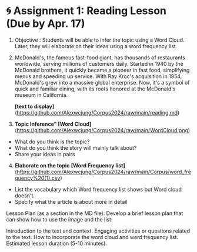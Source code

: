 
# 🌀 Assignment 1: Reading Lesson (Due by Apr. 17)
1. Objective : Students will be able to infer the topic using a Word Cloud. Later, they will elaborate on their ideas using a word frequency list
2. McDonald's, the famous fast-food giant, has thousands of restaurants worldwide, serving millions of customers daily. Started in 1940 by the McDonald brothers, it quickly became a pioneer in fast food, simplifying menus and speeding up service. With Ray Kroc's acquisition in 1954, McDonald's grew into a massive global enterprise. Now, it's a symbol of quick and familiar dining, with its roots honored at the McDonald's museum in California.

   **[text to display]** (https://github.com/Alexwcjung/Corpus2024/raw/main/reading.md)

3. **Topic Inference"
 [Word Cloud]** (https://github.com/Alexwcjung/Corpus2024/raw/main/WordCloud.png)
+ What do you think is the topic?
+ What do you think the story will mainly talk about?
+ Share your ideas in pairs

4. **Elaborate on the topic**
   **[Word Frequency list]** (https://github.com/Alexwcjung/Corpus2024/raw/main/Corpus/word_frequency%20(1).csv)
+ List the vocabulary which Word frequency list shows but Word cloud doesn't.
+ Specify what the article is about more in detail 

Lesson Plan (as a section in the MD file): Develop a brief lesson plan that can show how to use the image and the list:

Introduction to the text and context.
Engaging activities or questions related to the text.
How to incorporate the word cloud and word frequency list.
Estimated lesson duration (5-10 minutes).

